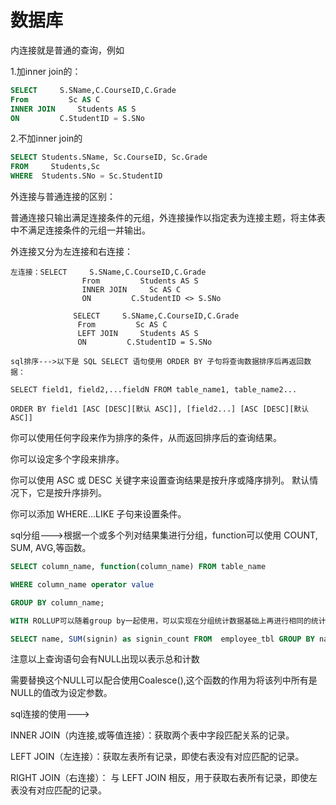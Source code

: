 # 数据库

内连接就是普通的查询，例如

1.加inner join的：

```sql
SELECT     S.SName,C.CourseID,C.Grade
From         Sc AS C
INNER JOIN     Students AS S
ON         C.StudentID = S.SNo
```

2.不加inner join的

```sql
SELECT Students.SName, Sc.CourseID, Sc.Grade
FROM     Students,Sc
WHERE  Students.SNo = Sc.StudentID
```

外连接与普通连接的区别：

普通连接只输出满足连接条件的元组，外连接操作以指定表为连接主题，将主体表中不满足连接条件的元组一并输出。

外连接又分为左连接和右连接：

```mysql
左连接：SELECT     S.SName,C.CourseID,C.Grade
                From         Students AS S
                INNER JOIN     Sc AS C
                ON         C.StudentID <> S.SNo

​		       SELECT     S.SName,C.CourseID,C.Grade
​               From         Sc AS C
​               LEFT JOIN     Students AS S
​               ON         C.StudentID = S.SNo

sql排序--->以下是 SQL SELECT 语句使用 ORDER BY 子句将查询数据排序后再返回数据：

SELECT field1, field2,...fieldN FROM table_name1, table_name2...

ORDER BY field1 [ASC [DESC][默认 ASC]], [field2...] [ASC [DESC][默认 ASC]]
```

你可以使用任何字段来作为排序的条件，从而返回排序后的查询结果。

你可以设定多个字段来排序。

你可以使用 ASC 或 DESC 关键字来设置查询结果是按升序或降序排列。 默认情况下，它是按升序排列。

你可以添加 WHERE...LIKE 子句来设置条件。

sql分组--->根据一个或多个列对结果集进行分组，function可以使用 COUNT, SUM, AVG,等函数。

```sql
SELECT column_name, function(column_name) FROM table_name

WHERE column_name operator value

GROUP BY column_name;

WITH ROLLUP可以随着group by一起使用，可以实现在分组统计数据基础上再进行相同的统计（SUM,AVG,COUNT…）。

SELECT name, SUM(signin) as signin_count FROM  employee_tbl GROUP BY name WITH ROLLUP
```

注意以上查询语句会有NULL出现以表示总和计数

需要替换这个NULL可以配合使用Coalesce(),这个函数的作用为将该列中所有是NULL的值改为设定参数。

sql连接的使用--->

INNER JOIN（内连接,或等值连接）：获取两个表中字段匹配关系的记录。

LEFT JOIN（左连接）：获取左表所有记录，即使右表没有对应匹配的记录。

RIGHT JOIN（右连接）： 与 LEFT JOIN 相反，用于获取右表所有记录，即使左表没有对应匹配的记录。

 